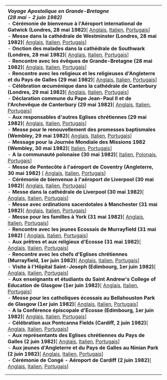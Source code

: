 |     |
| --- |
|  |
| ***Voyage Apostolique en Grande-Bretagne***<br>***(28 mai - 2 juin 1982)***<br>- **Cérémonie de bienvenue à l'Aéroport international de Gatwick (Londres, 28 mai 1982)**[ [Anglais](/content/john-paul-ii/en/speeches/1982/may/documents/hf_jp-ii_spe_19820528_aeroporto-gatwick.html), [Italien](/content/john-paul-ii/it/speeches/1982/may/documents/hf_jp-ii_spe_19820528_aeroporto-gatwick.html), [Portugais](/content/john-paul-ii/pt/speeches/1982/may/documents/hf_jp-ii_spe_19820528_aeroporto-gatwick.html)]<br>- **Messe dans la cathédrale de Westminster (Londres, 28 mai 1982)**[ [Anglais](/content/john-paul-ii/en/homilies/1982/documents/hf_jp-ii_hom_19820528_londra.html), [Italien](/content/john-paul-ii/it/homilies/1982/documents/hf_jp-ii_hom_19820528_londra.html), [Portugais](/content/john-paul-ii/pt/homilies/1982/documents/hf_jp-ii_hom_19820528_londra.html)]<br>- **Onction des malades dans la cathédrale de Southwark (Londres, 28 mai 1982)**[ [Anglais](/content/john-paul-ii/en/speeches/1982/may/documents/hf_jp-ii_spe_19820528_cattedrale-southwark.html), [Italien](/content/john-paul-ii/it/speeches/1982/may/documents/hf_jp-ii_spe_19820528_cattedrale-southwark.html), [Portugais](/content/john-paul-ii/pt/speeches/1982/may/documents/hf_jp-ii_spe_19820528_cattedrale-southwark.html)]<br>- **Rencontre avec les évêques de Grande-Bretagne (28 mai 1982)**[ [Anglais](/content/john-paul-ii/en/speeches/1982/may/documents/hf_jp-ii_spe_19820528_vescovi-gran-bretagna.html), [Italien](/content/john-paul-ii/it/speeches/1982/may/documents/hf_jp-ii_spe_19820528_vescovi-gran-bretagna.html), [Portugais](/content/john-paul-ii/pt/speeches/1982/may/documents/hf_jp-ii_spe_19820528_vescovi-gran-bretagna.html)]<br>- **Rencontre avec les religieux et les religieuses d'Angleterre et du Pays de Galles (29 mai 1982)**[ [Anglais](/content/john-paul-ii/en/speeches/1982/may/documents/hf_jp-ii_spe_19820529_religiosi-religiose.html), [Italien](/content/john-paul-ii/it/speeches/1982/may/documents/hf_jp-ii_spe_19820529_religiosi-religiose.html), [Portugais](/content/john-paul-ii/pt/speeches/1982/may/documents/hf_jp-ii_spe_19820529_religiosi-religiose.html)]<br>- **Célébration œcuménique dans la cathédrale de Canterbury (Londres, 29 mai 1982)**[ [Anglais](/content/john-paul-ii/en/homilies/1982/documents/hf_jp-ii_hom_19820529_canterbury.html), [Italien](/content/john-paul-ii/it/homilies/1982/documents/hf_jp-ii_hom_19820529_canterbury.html), [Portugais](/content/john-paul-ii/pt/homilies/1982/documents/hf_jp-ii_hom_19820529_canterbury.html)]<br>- **Déclaration commune du Pape Jean-Paul II et de l'Archevêque de Canterbury (29 mai 1982)**[ [Anglais](/content/john-paul-ii/en/speeches/1982/may/documents/hf_jp-ii_spe_19820529_dichiarazione-comune.html), [Italien](/content/john-paul-ii/it/speeches/1982/may/documents/hf_jp-ii_spe_19820529_dichiarazione-comune.html), [Portugais](/content/john-paul-ii/pt/speeches/1982/may/documents/hf_jp-ii_spe_19820529_dichiarazione-comune.html)]<br>- **Aux responsables d'autres Eglises chrétiennes (29 mai 1982)**[ [Anglais](/content/john-paul-ii/en/speeches/1982/may/documents/hf_jp-ii_spe_19820529_chiese-cristiane.html), [Italien](/content/john-paul-ii/it/speeches/1982/may/documents/hf_jp-ii_spe_19820529_chiese-cristiane.html), [Portugais](/content/john-paul-ii/pt/speeches/1982/may/documents/hf_jp-ii_spe_19820529_chiese-cristiane.html)]<br>- **Messe pour le renouvellement des promesses baptismales (Wembley, 29 mai 1982)**[ [Anglais](/content/john-paul-ii/en/homilies/1982/documents/hf_jp-ii_hom_19820529_wembley.html), [Italien](/content/john-paul-ii/it/homilies/1982/documents/hf_jp-ii_hom_19820529_wembley.html), [Portugais](/content/john-paul-ii/pt/homilies/1982/documents/hf_jp-ii_hom_19820529_wembley.html)]<br>- **Message pour la Journée Mondiale des Missions 1982 (Wembley, 30 mai 1982)**[ [Italien](/content/john-paul-ii/it/messages/missions/documents/hf_jp-ii_mes_30051982_world-day-for-missions-1982.html), [Portugais](/content/john-paul-ii/pt/messages/missions/documents/hf_jp-ii_mes_30051982_world-day-for-missions-1982.html)]<br>- **A la communauté polonaise (30 mai 1982)**[ [Italien](/content/john-paul-ii/it/speeches/1982/may/documents/hf_jp-ii_spe_19820530_comunita-polacca.html), [Polonais](/content/john-paul-ii/pl/speeches/1982/may/documents/hf_jp-ii_spe_19820530_comunita-polacca.html), [Portugais](/content/john-paul-ii/pt/speeches/1982/may/documents/hf_jp-ii_spe_19820530_comunita-polacca.html)]<br>- **Messe de Pentecôte à l'aéroport de Coventry (Angleterre, 30 mai 1982)** [ [Anglais](/content/john-paul-ii/en/homilies/1982/documents/hf_jp-ii_hom_19820530_coventry.html), [Italien](/content/john-paul-ii/it/homilies/1982/documents/hf_jp-ii_hom_19820530_coventry.html), [Portugais](/content/john-paul-ii/pt/homilies/1982/documents/hf_jp-ii_hom_19820530_coventry.html)]<br>- **Cérémonie de bienvenue à l'aéroport de Liverpool (30 mai 1982)**[ [Anglais](/content/john-paul-ii/en/speeches/1982/may/documents/hf_jp-ii_spe_19820530_aeroporto-liverpool.html), [Italien](/content/john-paul-ii/it/speeches/1982/may/documents/hf_jp-ii_spe_19820530_aeroporto-liverpool.html), [Portugais](/content/john-paul-ii/pt/speeches/1982/may/documents/hf_jp-ii_spe_19820530_aeroporto-liverpool.html)]<br>- **Messe dans la cathédrale de Liverpool (30 mai 1982)**[ [Anglais](/content/john-paul-ii/en/homilies/1982/documents/hf_jp-ii_hom_19820530_liverpool.html), [Italien](/content/john-paul-ii/it/homilies/1982/documents/hf_jp-ii_hom_19820530_liverpool.html), [Portugais](/content/john-paul-ii/pt/homilies/1982/documents/hf_jp-ii_hom_19820530_liverpool.html)]<br>- **Messe avec ordinations sacerdotales à Manchester (31 mai 1982)**[ [Anglais](/content/john-paul-ii/en/homilies/1982/documents/hf_jp-ii_hom_19820531_manchester.html), [Italien](/content/john-paul-ii/it/homilies/1982/documents/hf_jp-ii_hom_19820531_manchester.html), [Portugais](/content/john-paul-ii/pt/homilies/1982/documents/hf_jp-ii_hom_19820531_manchester.html)]<br>- **Messe pour les familles à York (31 mai 1982)**[ [Anglais](/content/john-paul-ii/en/homilies/1982/documents/hf_jp-ii_hom_19820531_famiglie-york.html), [Italien](/content/john-paul-ii/it/homilies/1982/documents/hf_jp-ii_hom_19820531_famiglie-york.html), [Portugais](/content/john-paul-ii/pt/homilies/1982/documents/hf_jp-ii_hom_19820531_famiglie-york.html)]<br>- **Rencontre avec les jeunes Ecossais de Murrayfield (31 mai 1982)** [ [Anglais](/content/john-paul-ii/en/speeches/1982/may/documents/hf_jp-ii_spe_19820531_giovani-murrayfield.html), [Italien](/content/john-paul-ii/it/speeches/1982/may/documents/hf_jp-ii_spe_19820531_giovani-murrayfield.html), [Portugais](/content/john-paul-ii/pt/speeches/1982/may/documents/hf_jp-ii_spe_19820531_giovani-murrayfield.html)]<br>- **Aux prêtres et aux religieux d'Ecosse (31 mai 1982)**[ [Anglais](/content/john-paul-ii/en/speeches/1982/may/documents/hf_jp-ii_spe_19820531_religiosi-scozia.html), [Italien](/content/john-paul-ii/it/speeches/1982/may/documents/hf_jp-ii_spe_19820531_religiosi-scozia.html), [Portugais](/content/john-paul-ii/pt/speeches/1982/may/documents/hf_jp-ii_spe_19820531_religiosi-scozia.html)]<br>- **Rencontre avec les chefs d'Eglises chrétiennes (Murrayfield, 1er juin 1982)**[ [Anglais](/content/john-paul-ii/en/speeches/1982/june/documents/hf_jp-ii_spe_19820601_capi-chiese-cristiane.html), [Italien](/content/john-paul-ii/it/speeches/1982/june/documents/hf_jp-ii_spe_19820601_capi-chiese-cristiane.html), [Portugais](/content/john-paul-ii/pt/speeches/1982/june/documents/hf_jp-ii_spe_19820601_capi-chiese-cristiane.html)]<br>- **Visite à l'Hôpital Saint-Joseph (Edimbourg, 1er juin 1982)**[ [Anglais](/content/john-paul-ii/en/speeches/1982/june/documents/hf_jp-ii_spe_19820601_ospedale-st-joseph.html), [Italien](/content/john-paul-ii/it/speeches/1982/june/documents/hf_jp-ii_spe_19820601_ospedale-st-joseph.html), [Portugais](/content/john-paul-ii/pt/speeches/1982/june/documents/hf_jp-ii_spe_19820601_ospedale-st-joseph.html)]<br>- **Aux enseignants et étudiants du Saint Andrew's College of Education de Glasgow (1er juin 1982)**[ [Anglais](/content/john-paul-ii/en/speeches/1982/june/documents/hf_jp-ii_spe_19820601_st-andrew-college.html), [Italien](/content/john-paul-ii/it/speeches/1982/june/documents/hf_jp-ii_spe_19820601_st-andrew-college.html), [Portugais](/content/john-paul-ii/pt/speeches/1982/june/documents/hf_jp-ii_spe_19820601_st-andrew-college.html)]<br>- **Messe pour les catholiques écossais au Bellahouston Park de Glasgow (1er juin 1982)**[ [Anglais](/content/john-paul-ii/en/homilies/1982/documents/hf_jp-ii_hom_19820601_glasgow.html), [Italien](/content/john-paul-ii/it/homilies/1982/documents/hf_jp-ii_hom_19820601_glasgow.html), [Portugais](/content/john-paul-ii/pt/homilies/1982/documents/hf_jp-ii_hom_19820601_glasgow.html)]<br>- **A la Conférence épiscopale d'Ecosse (Edimbourg, 1er juin 1982)**[ [Anglais](/content/john-paul-ii/en/speeches/1982/june/documents/hf_jp-ii_spe_19820601_conferenza-episcopale.html), [Italien](/content/john-paul-ii/it/speeches/1982/june/documents/hf_jp-ii_spe_19820601_conferenza-episcopale.html), [Portugais](/content/john-paul-ii/pt/speeches/1982/june/documents/hf_jp-ii_spe_19820601_conferenza-episcopale.html)]<br>- **Célébration aux Pontcanna Fields (Cardiff, 2 juin 1982)**[ [Anglais](/content/john-paul-ii/en/homilies/1982/documents/hf_jp-ii_hom_19820602_cardiff.html), [Italien](/content/john-paul-ii/it/homilies/1982/documents/hf_jp-ii_hom_19820602_cardiff.html), [Portugais](/content/john-paul-ii/pt/homilies/1982/documents/hf_jp-ii_hom_19820602_cardiff.html)]<br>- **Aux représentants des Eglises chrétiennes du Pays de Galles (2 juin 1982)**[ [Anglais](/content/john-paul-ii/en/speeches/1982/june/documents/hf_jp-ii_spe_19820602_chiese-galles.html), [Italien](/content/john-paul-ii/it/speeches/1982/june/documents/hf_jp-ii_spe_19820602_chiese-galles.html), [Portugais](/content/john-paul-ii/pt/speeches/1982/june/documents/hf_jp-ii_spe_19820602_chiese-galles.html)]<br>- **Aux jeunes d'Angleterre et du Pays de Galles au Ninian Park (2 juin 1982)**[ [Anglais](/content/john-paul-ii/en/speeches/1982/june/documents/hf_jp-ii_spe_19820602_giovani-ninian-park.html), [Italien](/content/john-paul-ii/it/speeches/1982/june/documents/hf_jp-ii_spe_19820602_giovani-ninian-park.html), [Portugais](/content/john-paul-ii/pt/speeches/1982/june/documents/hf_jp-ii_spe_19820602_giovani-ninian-park.html)]<br>- **Cérémonie de Congé - Aéroport de Cardiff (2 juin 1982)**[ [Anglais](/content/john-paul-ii/en/speeches/1982/june/documents/hf_jp-ii_spe_19820602_commiato-cardiff.html), [Italien](/content/john-paul-ii/it/speeches/1982/june/documents/hf_jp-ii_spe_19820602_commiato-cardiff.html), [Portugais](/content/john-paul-ii/pt/speeches/1982/june/documents/hf_jp-ii_spe_19820602_commiato-cardiff.html)] |
|  |
|  |
